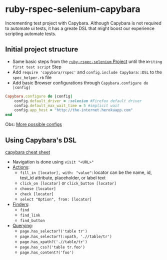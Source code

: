 # ruby-rspec-selenium-capybara

Incrementing test project with Capybara. Although Capybara is not required to automate ui tests, it has a greate DSL that might boost our experience scripting automate tests.

## Initial project structure

- Same basic steps from the [`ruby-rspec-selenium` Project](https://github.com/doamaral/ruby-rspec-selenium) until the `Writing first test script` Step
- Add `require 'capybara/rspec'` and `config.include Capybara::DSL` to the `spec_helper.rb` file
- Add basic Browser configurations through `Capybara.configure do |config|`

```ruby
Capybara.configure do |config|
    config.default_driver = :selenium #Firefox default driver
    config.default_max_wait_time = 5 #implicit wait
    config.app_host = "http://the-internet.herokuapp.com"
end
```

Obs: [More possible configs](https://www.rubydoc.info/github/jnicklas/capybara/Capybara.configure)

## Using Capybara's DSL

[capybara cheat sheet](https://gist.github.com/zhengjia/428105)

- Navigation is done using `visit "<URL>"`
- [Actions](https://rubydoc.info/github/teamcapybara/capybara/master/Capybara/Node/Actions):
  - `fill_in [locator], with: "value"`: locator can be the  name, id, test_id attribute, placeholder, or label text
  - `click_on [locator]` or `click_button [locator]`
  - `choose [locator]`
  - `check [locator]`
  - `select "Option", from: [locator]`
- [Finders](https://rubydoc.info/github/teamcapybara/capybara/master/Capybara/Node/Finders):
  - `find`
  - `find_link`
  - `find_button`
- [Querying](https://rubydoc.info/github/teamcapybara/capybara/master/Capybara/Node/Matchers):
  - `page.has_selector?('table tr')`
  - `page.has_selector?(:xpath, './/table/tr')`
  - `page.has_xpath?('.//table/tr')`
  - `page.has_css?('table tr.foo')`
  - `page.has_content?('foo')`
